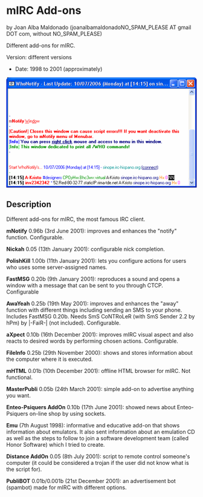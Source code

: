 mIRC Add-ons 
============= 
by Joan Alba Maldonado (joanalbamaldonadoNO_SPAM_PLEASE AT gmail DOT com, without NO_SPAM_PLEASE)

Different add-ons for mIRC.

Version: different versions 
- Date: 1998 to 2001 (approximately)


![ScreenShot](screenshot.gif)


## Description

Different add-ons for mIRC, the most famous IRC client.

**mNotify** 0.96b (3rd June 2001): improves and enhances the "notify" function. Configurable.

**Nickah** 0.05 (13th January 2001): configurable nick completion.

**PolishKill** 1.00b (11th January 2001): lets you configure actions for users who uses some server-assigned names.

**FastMSG** 0.20b (9th January 2001): reproduces a sound and opens a window with a message that can be sent to you through CTCP. Configurable

**AwaYeah** 0.25b (19th May 2001): improves and enhances the "away" function with different things including sending an SMS to your phone. Includes FastMSG 0.20b. Needs SmS CoNTRoLeR (with SmS Sender 2.2 by hPm) by |-FaiR-| (not included). Configurable.

**aXpect** 0.10b (16th December 2001): improves mIRC visual aspect and also reacts to desired words by performing chosen actions. Configurable.

**FileInfo** 0.25b (29th November 2000): shows and stores information about the computer where it is executed.

**mHTML** 0.01b (10th December 2001): offline HTML browser for mIRC. Not functional.

**MasterPubli** 0.05b (24th March 2001): simple add-on to advertise anything you want.

**Enteo-Psiquers AddOn** 0.10b (17th June 2001): showed news about Enteo-Psiquers on-line shop by using sockets.

**Emu** (7th August 1998): informative and educative add-on that shows information about emulators. It also sent information about an emulation CD as well as the steps to follow to join a software development team (called Honor Software) which I tried to create.

**Distance AddOn** 0.05 (8th July 2001): script to remote control someone's computer (it could be considered a trojan if the user did not know what is the script for).

**PubliBOT** 0.01b/0.001b (21st December 2001): an advertisement bot (spambot) made for mIRC with different options.